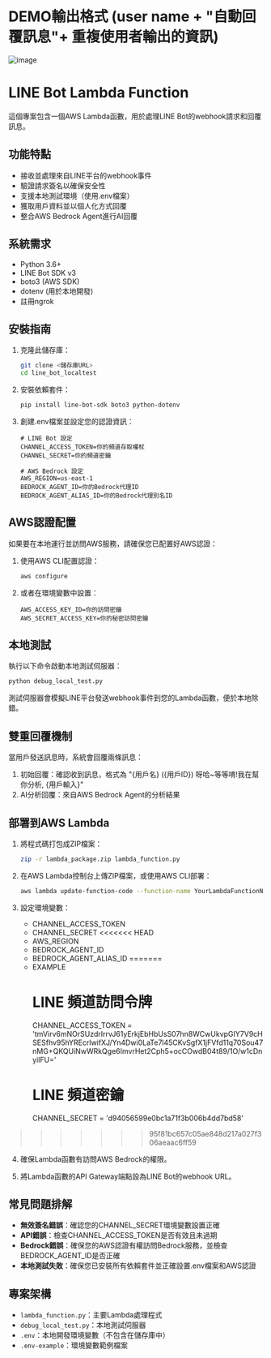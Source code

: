 # DEMO輸出格式 (user name + "自動回覆訊息"+ 重複使用者輸出的資訊)

![image](https://github.com/user-attachments/assets/065572d4-5ada-44df-b8cf-55708f0c7a0d)

# LINE Bot Lambda Function

這個專案包含一個AWS Lambda函數，用於處理LINE Bot的webhook請求和回覆訊息。

## 功能特點

- 接收並處理來自LINE平台的webhook事件
- 驗證請求簽名以確保安全性
- 支援本地測試環境（使用.env檔案）
- 獲取用戶資料並以個人化方式回覆
- 整合AWS Bedrock Agent進行AI回覆

## 系統需求

- Python 3.6+
- LINE Bot SDK v3
- boto3 (AWS SDK)
- dotenv (用於本地開發)
- 註冊ngrok

## 安裝指南

1. 克隆此儲存庫：
   ```bash
   git clone <儲存庫URL>
   cd line_bot_localtest
   ```

2. 安裝依賴套件：
   ```bash
   pip install line-bot-sdk boto3 python-dotenv
   ```

3. 創建.env檔案並設定您的認證資訊：
   ```
   # LINE Bot 設定
   CHANNEL_ACCESS_TOKEN=你的頻道存取權杖
   CHANNEL_SECRET=你的頻道密鑰
   
   # AWS Bedrock 設定
   AWS_REGION=us-east-1
   BEDROCK_AGENT_ID=你的Bedrock代理ID
   BEDROCK_AGENT_ALIAS_ID=你的Bedrock代理別名ID
   ```

## AWS認證配置

如果要在本地運行並訪問AWS服務，請確保您已配置好AWS認證：

1. 使用AWS CLI配置認證：
   ```bash
   aws configure
   ```

2. 或者在環境變數中設置：
   ```
   AWS_ACCESS_KEY_ID=你的訪問密鑰
   AWS_SECRET_ACCESS_KEY=你的秘密訪問密鑰
   ```

## 本地測試

執行以下命令啟動本地測試伺服器：
```bash
python debug_local_test.py
```

測試伺服器會模擬LINE平台發送webhook事件到您的Lambda函數，便於本地除錯。

## 雙重回覆機制

當用戶發送訊息時，系統會回覆兩條訊息：
1. 初始回覆：確認收到訊息，格式為 "{用戶名} ({用戶ID}) 呀哈~等等唷!我在幫你分析, {用戶輸入}"
2. AI分析回覆：來自AWS Bedrock Agent的分析結果

## 部署到AWS Lambda

1. 將程式碼打包成ZIP檔案：
   ```bash
   zip -r lambda_package.zip lambda_function.py
   ```

2. 在AWS Lambda控制台上傳ZIP檔案，或使用AWS CLI部署：
   ```bash
   aws lambda update-function-code --function-name YourLambdaFunctionName --zip-file fileb://lambda_package.zip
   ```

3. 設定環境變數：
   - CHANNEL_ACCESS_TOKEN
   - CHANNEL_SECRET
<<<<<<< HEAD
   - AWS_REGION
   - BEDROCK_AGENT_ID
   - BEDROCK_AGENT_ALIAS_ID
=======
   - EXAMPLE
      # LINE 頻道訪問令牌
      CHANNEL_ACCESS_TOKEN = 'tmVirv6mNOrSUzdrIrrvJ61yErkjEbHbUsS07hn8WCwUkvpGIY7V9cHSESfhv95hYREcrlwifXJ/Yn4Dwi0LaTe7l45CKvSgfX1jFVfd11q70Sou47nMG+QKQUiNwWRkQge6ImvrHet2Cph5+ocCOwdB04t89/1O/w1cDnyilFU='
      # LINE 頻道密鑰
      CHANNEL_SECRET = 'd94056599e0bc1a71f3b006b4dd7bd58'
>>>>>>> 95f81bc657c05ae848d217a027f306aeaac6ff59

4. 確保Lambda函數有訪問AWS Bedrock的權限。

5. 將Lambda函數的API Gateway端點設為LINE Bot的webhook URL。

## 常見問題排解

- **無效簽名錯誤**：確認您的CHANNEL_SECRET環境變數設置正確
- **API錯誤**：檢查CHANNEL_ACCESS_TOKEN是否有效且未過期
- **Bedrock錯誤**：確保您的AWS認證有權訪問Bedrock服務，並檢查BEDROCK_AGENT_ID是否正確
- **本地測試失敗**：確保您已安裝所有依賴套件並正確設置.env檔案和AWS認證

## 專案架構

- `lambda_function.py`：主要Lambda處理程式
- `debug_local_test.py`：本地測試伺服器
- `.env`：本地開發環境變數（不包含在儲存庫中）
- `.env-example`：環境變數範例檔案
